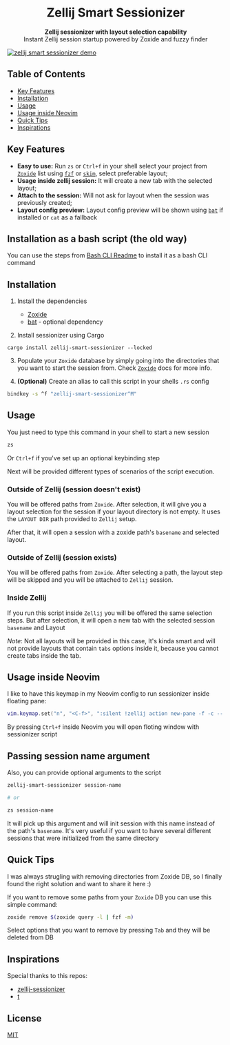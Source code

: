 <h1 align="center">Zellij Smart Sessionizer</h1>

<div align="center">
  <strong>Zellij sessionizer with layout selection capability</strong>
</div>

<div align="center">
    Instant Zellij session startup powered by Zoxide and fuzzy finder
</div>

[![zellij smart sessionizer demo](https://asciinema.org/a/617601.svg)](https://asciinema.org/a/617601)

## Table of Contents

-   [Key Features](#key-features)
-   [Installation](#installation)
-   [Usage](#usage)
-   [Usage inside Neovim](#usage-inside-neovim)
-   [Quick Tips](#quick-tips)
-   [Inspirations](#inspirations)

## Key Features

-   **Easy to use:** Run `zs` or `Ctrl+f` in your shell select your project from [`Zoxide`](https://github.com/ajeetdsouza/zoxide) list using [`fzf`](https://github.com/junegunn/fzf) or [`skim`](https://github.com/lotabout/skim), select preferable layout;
-   **Usage inside zellij session:** It will create a new tab with the selected layout;
-   **Attach to the session:** Will not ask for layout when the session was previously created;
-   **Layout config preview:** Layout config preview will be shown using [`bat`](https://github.com/sharkdp/bat) if installed or `cat` as a fallback

## Installation as a bash script **(the old way)**

You can use the steps from [Bash CLI Readme](./cli/README.md) to install it as a bash CLI command

## Installation

1. Install the dependencies

    - [Zoxide](https://github.com/ajeetdsouza/zoxide)
    - [bat](https://github.com/junegunn/fzf) - optional dependency

2. Install sessionizer using Cargo

```
cargo install zellij-smart-sessionizer --locked
```

3. Populate your `Zoxide` database by simply going into the directories that you want to start the session from. Check [`Zoxide`](https://github.com/ajeetdsouza/zoxide) docs for more info.

4. **(Optional)** Create an alias to call this script in your shells `.rs` config

```sh
bindkey -s ^f "zellij-smart-sessionizer^M"
```

## Usage

You just need to type this command in your shell to start a new session

```sh
zs
```

Or `Ctrl+f` if you've set up an optional keybinding step

Next will be provided different types of scenarios of the script execution.

### Outside of Zellij (session doesn't exist)

You will be offered paths from `Zoxide`. After selection, it will give you a layout selection for the session if your layout directory is not empty. It uses the `LAYOUT DIR` path provided to `Zellij` setup.

After that, it will open a session with a zoxide path's `basename` and selected layout.

### Outside of Zellij (session exists)

You will be offered paths from `Zoxide`. After selecting a path, the layout step will be skipped and you will be attached to `Zellij` session.

### Inside Zellij

If you run this script inside `Zellij` you will be offered the same selection steps. But after selection, it will open a new tab with the selected session `basename` and Layout

_Note_: Not all layouts will be provided in this case, It's kinda smart and will not provide layouts that contain `tabs` options inside it, because you cannot create tabs inside the tab.

## Usage inside Neovim

I like to have this keymap in my Neovim config to run sessionizer inside floating pane:

```lua
vim.keymap.set("n", "<C-f>", ":silent !zellij action new-pane -f -c -- zellij-smart-sessionizer<CR>", { silent = true })
```

By pressing `Ctrl+f` inside Neovim you will open floting window with sessionizer script

## Passing session name argument

Also, you can provide optional arguments to the script

```sh
zellij-smart-sessionizer session-name

# or

zs session-name
```

It will pick up this argument and will init session with this name instead of the path's `basename`. It's very useful if you want to have several different sessions that were initialized from the same directory

## Quick Tips

I was always strugling with removing directories from Zoxide DB, so I finally found the right solution and want to share it here :)

If you want to remove some paths from your `Zoxide` DB you can use this simple command:

```sh
zoxide remove $(zoxide query -l | fzf -m)
```

Select options that you want to remove by pressing `Tab` and they will be deleted from DB

## Inspirations

Special thanks to this repos:

-   [zellij-sessionizer](https://github.com/silicakes/zellij-sessionizer/tree/main)
-   [t](https://github.com/joshmedeski/t-smart-tmux-session-manager)

## License

[MIT](https://tldrlegal.com/license/mit-license)
